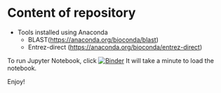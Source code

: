 # Content of repository

+ Tools installed using Anaconda
    - BLAST(https://anaconda.org/bioconda/blast)
    - Entrez-direct (https://anaconda.org/bioconda/entrez-direct)



To run Jupyter Notebook, click 
[![Binder](https://mybinder.org/badge_logo.svg)](https://mybinder.org/v2/gh/stevetsa/jupyter-blast-docker-binder/master?filepath=notebook.ipynb)  It will take a minute to load the notebook.

Enjoy!
